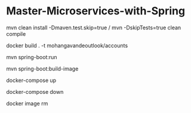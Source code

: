 # Master-Microservices-with-Spring

mvn clean install -Dmaven.test.skip=true / mvn -DskipTests=true clean compile

docker build . -t mohangavandeoutlook/accounts

mvn spring-boot:run

mvn spring-boot:build-image

docker-compose up

docker-compose down

docker image rm <imagename>
